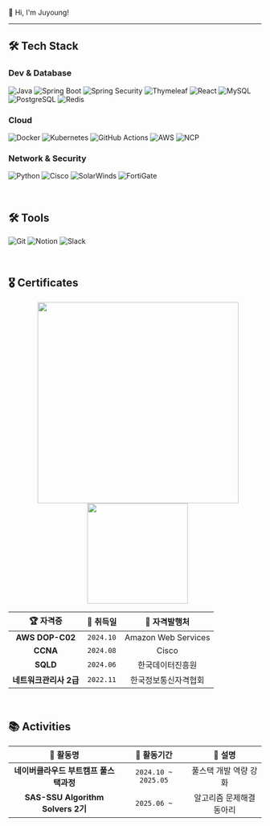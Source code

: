👋 Hi, I'm Juyoung!

---

## 🛠️ **Tech Stack**

### **Dev & Database**
![Java](https://img.shields.io/badge/Java-007396?style=for-the-badge&logo=java&logoColor=white)
![Spring Boot](https://img.shields.io/badge/Spring_Boot-6DB33F?style=for-the-badge&logo=spring-boot&logoColor=white)
![Spring Security](https://img.shields.io/badge/Spring_Security-6DB33F?style=for-the-badge&logo=spring-security&logoColor=white)
![Thymeleaf](https://img.shields.io/badge/Thymeleaf-005F0F?style=for-the-badge&logo=thymeleaf&logoColor=white)
![React](https://img.shields.io/badge/React-61DAFB?style=for-the-badge&logo=react&logoColor=black)
![MySQL](https://img.shields.io/badge/MySQL-4479A1?style=for-the-badge&logo=mysql&logoColor=white)
![PostgreSQL](https://img.shields.io/badge/PostgreSQL-336791?style=for-the-badge&logo=postgresql&logoColor=white)
![Redis](https://img.shields.io/badge/Redis-DC382D?style=for-the-badge&logo=redis&logoColor=white)

### **Cloud**
![Docker](https://img.shields.io/badge/Docker-2496ED?style=for-the-badge&logo=docker&logoColor=white)
![Kubernetes](https://img.shields.io/badge/Kubernetes-326CE5?style=for-the-badge&logo=kubernetes&logoColor=white)
![GitHub Actions](https://img.shields.io/badge/GitHub_Actions-2088FF?style=for-the-badge&logo=github-actions&logoColor=white)
![AWS](https://img.shields.io/badge/AWS-232F3E?style=for-the-badge&logo=amazon-aws&logoColor=white)
![NCP](https://img.shields.io/badge/NCP-03C75A?style=for-the-badge&logo=naver&logoColor=white)

### **Network & Security**
![Python](https://img.shields.io/badge/Python-3776AB?style=for-the-badge&logo=python&logoColor=white)
![Cisco](https://img.shields.io/badge/Cisco-1BA0D7?style=for-the-badge&logo=cisco&logoColor=white)
![SolarWinds](https://img.shields.io/badge/SolarWinds-FF6A00?style=for-the-badge&logo=solarwinds&logoColor=white)
![FortiGate](https://img.shields.io/badge/FortiGate-EE3124?style=for-the-badge&logo=fortinet&logoColor=white)

<br>

## 🛠 **Tools**
![Git](https://img.shields.io/badge/Git-F05032?style=for-the-badge&logo=git&logoColor=white)
![Notion](https://img.shields.io/badge/Notion-000000?style=for-the-badge&logo=notion&logoColor=white)
![Slack](https://img.shields.io/badge/Slack-4A154B?style=for-the-badge&logo=slack&logoColor=white)

<br>

## 🎖️ **Certificates**
<div align="center">
<img src="https://github.com/user-attachments/assets/63d06b85-2569-4174-89d9-ebe2f968f13d" width="400" style="margin-left: 12px;"/>
<img src="https://github.com/user-attachments/assets/81248016-6950-4b29-b17f-bfc46af04676" width="200" style="margin-left: 10px;"/>
</div>


<div align="center">

| 🏆 **자격증** | 📅 **취득일** | 🏢 **자격발행처** |
|:---:|:---:|:---:|
| **AWS DOP-C02** | `2024.10` | Amazon Web Services |
| **CCNA** | `2024.08` | Cisco |
| **SQLD** | `2024.06` | 한국데이터진흥원 |
| **네트워크관리사 2급** | `2022.11` | 한국정보통신자격협회 |

</div>



<br>

## 📚 **Activities**

<div align="center">
  
| 🎯 **활동명** | 📅 **활동기간** | 📝 **설명** |
|:---:|:---:|:---:|
| **네이버클라우드 부트캠프 풀스택과정** | `2024.10 ~ 2025.05` | 풀스택 개발 역량 강화 |
| **SAS-SSU Algorithm Solvers 2기** | `2025.06 ~` | 알고리즘 문제해결 동아리 |

</div>
